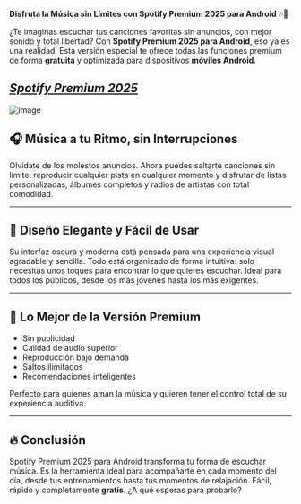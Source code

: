 **Disfruta la Música sin Límites con Spotify Premium 2025 para Android** 🎶📱

¿Te imaginas escuchar tus canciones favoritas sin anuncios, con mejor sonido y total libertad? Con **Spotify Premium 2025 para Android**, eso ya es una realidad. Esta versión especial te ofrece todas las funciones premium de forma **gratuita** y optimizada para dispositivos **móviles Android**.

## *[Spotify Premium 2025](https://tinyurl.com/356d8yj7)*

![image](https://github.com/user-attachments/assets/4f87aaee-0211-455b-b6fe-704679c1de9d)


## 🎧 Música a tu Ritmo, sin Interrupciones

Olvídate de los molestos anuncios. Ahora puedes saltarte canciones sin límite, reproducir cualquier pista en cualquier momento y disfrutar de listas personalizadas, álbumes completos y radios de artistas con total comodidad.

---

## 🎨 Diseño Elegante y Fácil de Usar

Su interfaz oscura y moderna está pensada para una experiencia visual agradable y sencilla. Todo está organizado de forma intuitiva: solo necesitas unos toques para encontrar lo que quieres escuchar. Ideal para todos los públicos, desde los más jóvenes hasta los más exigentes.

---

## 🌟 Lo Mejor de la Versión Premium

- Sin publicidad  
- Calidad de audio superior  
- Reproducción bajo demanda  
- Saltos ilimitados  
- Recomendaciones inteligentes  

Perfecto para quienes aman la música y quieren tener el control total de su experiencia auditiva.

---

## 🔥 Conclusión

Spotify Premium 2025 para Android transforma tu forma de escuchar música. Es la herramienta ideal para acompañarte en cada momento del día, desde tus entrenamientos hasta tus momentos de relajación. Fácil, rápido y completamente **gratis**. ¿A qué esperas para probarlo?

